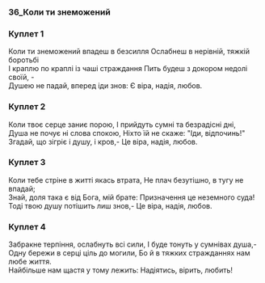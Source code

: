 ### 36_Коли ти знеможений
### Куплет 1
Коли ти знеможений впадеш в безсилля Ослабнеш в нерівній, тяжкій боротьбі <br/>І краплю по краплі із чаші страждання Пить будеш з докором недолі своїй, -<br/>Душею не падай, вперед іди знов: Є віра, надія, любов.
### Куплет 2
Коли твоє серце заниє порою, І прийдуть сумні та безрадісні дні, <br/>Душа не почує ні слова спокою, Ніхто їй не скаже: "Іди, відпочинь!" <br/>Згадай, що зігріє і душу, і кров,- Це віра, надія, любов.
### Куплет 3
Коли тебе стріне в житті якась втрата, Не плач безутішно, в тугу не впадай;<br/>Знай, доля така є від Бога, мій брате: Призначення це неземного суда!<br/>Тоді твою душу потішить лиш знов,- Це віра, надія, любов.
### Куплет 4
Забракне терпіння, ослабнуть всі сили, І буде тонуть у сумнівах душа,-<br/>Одну бережи в серці ціль до могили, Бо й в тяжких стражданнях нам любе життя.<br/>Найбільше нам щастя у тому лежить: Надіятись, вірить, любить!

